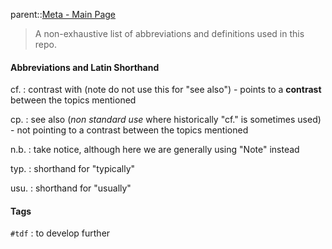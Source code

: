 parent::[Meta - Main Page](Meta%20-%20Main%20Page.md)

> A non-exhaustive list of abbreviations and definitions used in this repo.

#### Abbreviations and Latin Shorthand

cf.
:    contrast with (note do not use this for "see also") - points to a **contrast** between the topics mentioned

cp.
:    see also (_non standard use_ where historically "cf." is sometimes used) - not pointing to a contrast between the topics mentioned

n.b.
:    take notice, although here we are generally using "Note" instead

typ.
:    shorthand for "typically"

usu.
:    shorthand for "usually"

#### Tags

`#tdf` 
:    to develop further


